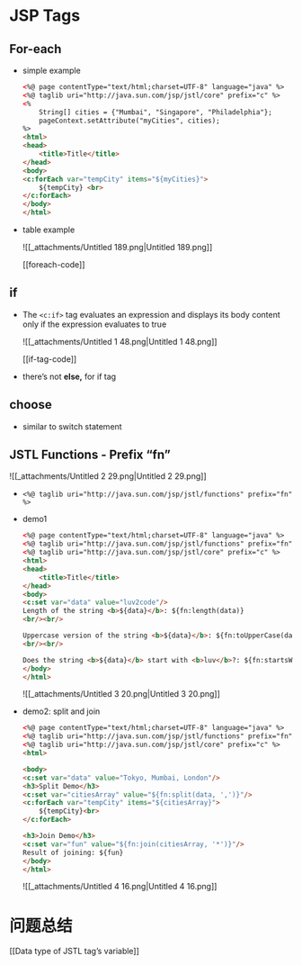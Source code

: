 # JSP Tags

## For-each

- simple example
    
    ```HTML
    <%@ page contentType="text/html;charset=UTF-8" language="java" %>
    <%@ taglib uri="http://java.sun.com/jsp/jstl/core" prefix="c" %>
    <%
        String[] cities = {"Mumbai", "Singapore", "Philadelphia"};
        pageContext.setAttribute("myCities", cities);
    %>
    <html>
    <head>
        <title>Title</title>
    </head>
    <body>
    <c:forEach var="tempCity" items="${myCities}">
        ${tempCity} <br>
    </c:forEach>
    </body>
    </html>
    ```
    
- table example
    
    ![[_attachments/Untitled 189.png|Untitled 189.png]]
    
    [[foreach-code]]
    

## if

- The `<c:if>` tag evaluates an expression and displays its body content only if the expression evaluates to true
    
    ![[_attachments/Untitled 1 48.png|Untitled 1 48.png]]
    
    [[if-tag-code]]
    
- there’s not **else,** for if tag

## choose

- similar to switch statement

## JSTL Functions - Prefix “fn”

![[_attachments/Untitled 2 29.png|Untitled 2 29.png]]

- `<%@ taglib uri="http://java.sun.com/jsp/jstl/functions" prefix="fn" %>`
- demo1
    
    ```HTML
    <%@ page contentType="text/html;charset=UTF-8" language="java" %>
    <%@ taglib uri="http://java.sun.com/jsp/jstl/functions" prefix="fn" %>
    <%@ taglib uri="http://java.sun.com/jsp/jstl/core" prefix="c" %>
    <html>
    <head>
        <title>Title</title>
    </head>
    <body>
    <c:set var="data" value="luv2code"/>
    Length of the string <b>${data}</b>: ${fn:length(data)}
    <br/><br/>
    
    Uppercase version of the string <b>${data}</b>: ${fn:toUpperCase(data)}
    <br/><br/>
    
    Does the string <b>${data}</b> start with <b>luv</b>?: ${fn:startsWith(data, "luv")}
    </body>
    </html>
    ```
    
    ![[_attachments/Untitled 3 20.png|Untitled 3 20.png]]
    
- demo2: split and join
    
    ```HTML
    <%@ page contentType="text/html;charset=UTF-8" language="java" %>
    <%@ taglib uri="http://java.sun.com/jsp/jstl/functions" prefix="fn" %>
    <%@ taglib uri="http://java.sun.com/jsp/jstl/core" prefix="c" %>
    <html>
    
    <body>
    <c:set var="data" value="Tokyo, Mumbai, London"/>
    <h3>Split Demo</h3>
    <c:set var="citiesArray" value="${fn:split(data, ',')}"/>
    <c:forEach var="tempCity" items="${citiesArray}">
        ${tempCity}<br>
    </c:forEach>
    
    <h3>Join Demo</h3>
    <c:set var="fun" value="${fn:join(citiesArray, '*')}"/>
    Result of joining: ${fun}
    </body>
    </html>
    ```
    
    ![[_attachments/Untitled 4 16.png|Untitled 4 16.png]]
    

# 问题总结

[[Data type of JSTL tag’s variable]]